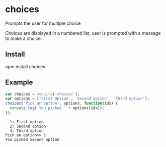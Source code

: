 # choices

Prompts the user for multiple choice

Choices are displayed in a numbered list, user is prompted with a message to make a choice. 

## Install
npm install choices

## Example
```javascript
var choices = require('choices');
var options = ['First Option', 'Second option', 'Third option'];
choices('Pick an option', options, function(idx) {
  console.log('You picked ' + options[idx]);
});
```
```
  1: First option
  2: Second option
  3: Third option
Pick an option>> 2
You picked Second option
```

